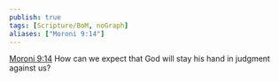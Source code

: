 ```yaml
---
publish: true
tags: [Scripture/BoM, noGraph]
aliases: ["Moroni 9:14"]
---
```

[Moroni 9:14](https://churchofjesuschrist.org/study/scriptures/bofm/moro/9?lang=eng&id=p14#p14) How can we expect that God will stay his hand in judgment against us?
